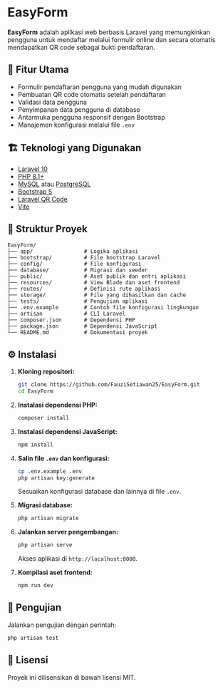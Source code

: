 # EasyForm

**EasyForm** adalah aplikasi web berbasis Laravel yang memungkinkan pengguna untuk mendaftar melalui formulir online dan secara otomatis mendapatkan QR code sebagai bukti pendaftaran.

## 🚀 Fitur Utama

- Formulir pendaftaran pengguna yang mudah digunakan
- Pembuatan QR code otomatis setelah pendaftaran
- Validasi data pengguna
- Penyimpanan data pengguna di database
- Antarmuka pengguna responsif dengan Bootstrap
- Manajemen konfigurasi melalui file `.env`

## 🏗️ Teknologi yang Digunakan

- [Laravel 10](https://laravel.com/)
- [PHP 8.1+](https://www.php.net/)
- [MySQL](https://www.mysql.com/) atau [PostgreSQL](https://www.postgresql.org/)
- [Bootstrap 5](https://getbootstrap.com/)
- [Laravel QR Code](https://github.com/SimpleSoftwareIO/simple-qrcode)
- [Vite](https://vitejs.dev/)

## 📁 Struktur Proyek

```
EasyForm/
├── app/                # Logika aplikasi
├── bootstrap/          # File bootstrap Laravel
├── config/             # File konfigurasi
├── database/           # Migrasi dan seeder
├── public/             # Aset publik dan entri aplikasi
├── resources/          # View Blade dan aset frontend
├── routes/             # Definisi rute aplikasi
├── storage/            # File yang dihasilkan dan cache
├── tests/              # Pengujian aplikasi
├── .env.example        # Contoh file konfigurasi lingkungan
├── artisan             # CLI Laravel
├── composer.json       # Dependensi PHP
├── package.json        # Dependensi JavaScript
└── README.md           # Dokumentasi proyek
```

## ⚙️ Instalasi

1. **Kloning repositori:**

   ```bash
   git clone https://github.com/FauziSetiawan25/EasyForm.git
   cd EasyForm
   ```

2. **Instalasi dependensi PHP:**

   ```bash
   composer install
   ```

3. **Instalasi dependensi JavaScript:**

   ```bash
   npm install
   ```

4. **Salin file `.env` dan konfigurasi:**

   ```bash
   cp .env.example .env
   php artisan key:generate
   ```

   Sesuaikan konfigurasi database dan lainnya di file `.env`.

5. **Migrasi database:**

   ```bash
   php artisan migrate
   ```

6. **Jalankan server pengembangan:**

   ```bash
   php artisan serve
   ```

   Akses aplikasi di `http://localhost:8000`.

7. **Kompilasi aset frontend:**

   ```bash
   npm run dev
   ```

## 🧪 Pengujian

Jalankan pengujian dengan perintah:

```bash
php artisan test
```

## 📄 Lisensi

Proyek ini dilisensikan di bawah lisensi MIT.
